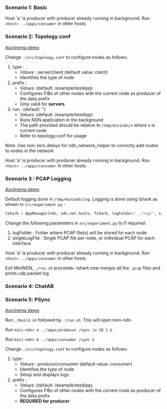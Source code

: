 ### Scenario 1: Basic
Host 'a' is producer with producer already running in background. 
Run `<host> ../apps/consumer` in other hosts.

### Scenario 2: Topology.conf

[Asciinema demo](https://asciinema.org/a/gbkU4ITHnt4fs9buS5YcT5r0b)

Change `./src/topology.conf` to configure nodes as follows:
1. type : 
	- _Values_ : server/client  (default value: client)
	- Identifies the type of node
2. prefix : 
	- _Values_ :(default: /example/testApp)
	- Configures FIBs of other nodes with the current node as producer of the data prefix 
	- Only valid for **servers**
3. run : (default: '')
	- _Values_ :(default: /example/testApp)
	- Runs NDN application in the background
	- The path provided should be relative to `/tmp/minindn/x` where x is current node
	- Refer to topology.conf for usage

Note: Use non-zero delays for ndn_network_helper to correctly add routes to nodes in the network

Host 'a' is producer with producer already running in background. 
Run `<host> ../apps/consumer` in other hosts.

### Scenario 3 : PCAP Logging

[Asciinema demo](https://asciinema.org/a/WnwGRzs4NTZTU1WVKUHUnNP8I)

Default logging done in `/tmp/minindn/log`.
Logging is done using tshark as shown in `src/experiment.py` :
```python
tshark = AppManager(ndn, ndn.net.hosts, Tshark, logFolder="../log/", singleLogFile=True)
```
Change the following parameters in `src/experiment.py` to if required:
1. logFolder : Folder where PCAP file(s) will be stored for each node
2. singleLogFile : Single PCAP file per node, or individual PCAP for each interface

Host 'a' is producer with producer already running in background. 
Run `<host> ../apps/consumer` in other hosts.

Exit MiniNDN, `./run.sh` proceeds- tshark now merges all the `.pcap` files and prints udp packet log.

### Scenario 4: ChatAB


### Scenario 5: PSync

[Asciinema demo](https://asciinema.org/a/2FY57d9WlgROPOAw0DErwI9Ro)

Run `./build.sh` followed by `./run.sh`. This will open mini-ndn.

Run `mini-ndn> a ../apps/producer /sync /a 10 1 &`

Run `mini-ndn> b ../apps/consumer /sync 5`

Change `./src/topology.conf` to configure nodes as follows:
1. type : 
	- _Values_ : producer/consumer  (default value: consumer)
	- Identifies the type of node
	- Setup and displays logs
2. prefix : 
	- _Values_ :(default: /example/testApp)
	- Configures FIBs of other nodes with the current node as producer of the data prefix 
	- **REQUIRED for producer**